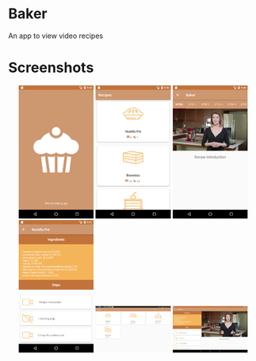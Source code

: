 # Baker
An app to view video recipes


# Screenshots

<p align="center">
<img src="device-2017-07-31-205609.png" width="30%">
<img src="device-2017-07-31-204559.png" width="30%">
<img src="device-2017-07-31-204656.png" width="30%">
<img src="device-2017-07-31-204714.png" width="30%">

<img src="device-2017-07-11-163227.png" width="30%">
<img src="device-2017-07-31-205023.png" width="30%">

</p>
